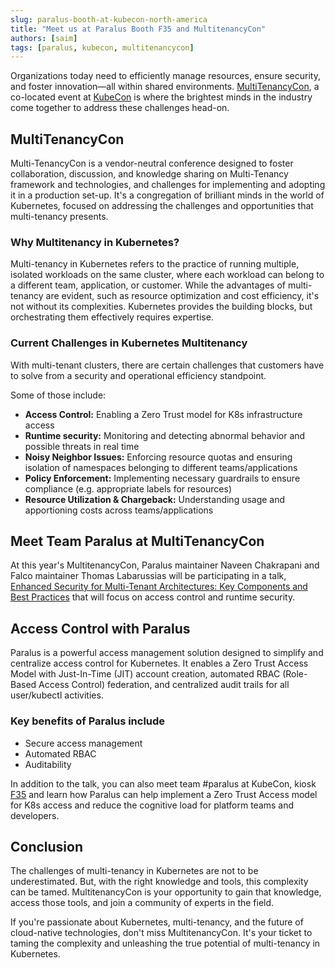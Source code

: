 ```yaml
---
slug: paralus-booth-at-kubecon-north-america
title: "Meet us at Paralus Booth F35 and MultitenancyCon"
authors: [saim]
tags: [paralus, kubecon, multitenancycon]
---
```


Organizations today need to efficiently manage resources, ensure security, and foster innovation—all within shared environments. [MultiTenancyCon](https://events.linuxfoundation.org/kubecon-cloudnativecon-north-america/co-located-events/multi-tenancycon/), a co-located event at [KubeCon](https://events.linuxfoundation.org/kubecon-cloudnativecon-north-america/) is where the brightest minds in the industry come together to address these challenges head-on.

<!--truncate -->

## MultiTenancyCon

Multi-TenancyCon is a vendor-neutral conference designed to foster collaboration, discussion, and knowledge sharing on Multi-Tenancy framework and technologies, and challenges for implementing and adopting it in a production set-up. It's a congregation of brilliant minds in the world of Kubernetes, focused on addressing the challenges and opportunities that multi-tenancy presents. 

### Why Multitenancy in Kubernetes?

Multi-tenancy in Kubernetes refers to the practice of running multiple, isolated workloads on the same cluster, where each workload can belong to a different team, application, or customer. While the advantages of multi-tenancy are evident, such as resource optimization and cost efficiency, it's not without its complexities. Kubernetes provides the building blocks, but orchestrating them effectively requires expertise.

### Current Challenges in Kubernetes Multitenancy 

With multi-tenant clusters, there are certain challenges that customers have to solve from a security and operational efficiency standpoint.

Some of those include:
- **Access Control:** Enabling a Zero Trust model for K8s infrastructure access
- **Runtime security:** Monitoring and detecting abnormal behavior and possible threats in real time
- **Noisy Neighbor Issues:** Enforcing resource quotas and ensuring isolation of namespaces belonging to different teams/applications
- **Policy Enforcement:** Implementing necessary guardrails to ensure compliance (e.g. appropriate labels for resources)
- **Resource Utilization & Chargeback:** Understanding usage and apportioning costs across teams/applications

## Meet Team Paralus at MultiTenancyCon

At this year's MultitenancyCon, Paralus maintainer Naveen Chakrapani and Falco maintainer Thomas Labarussias will be participating in a talk, [Enhanced Security for Multi-Tenant Architectures: Key Components and Best Practices](https://colocatedeventsna2023.sched.com/event/1Rj6V/enhanced-security-for-multi-tenant-architectures-key-components-and-best-practices-naveen-chakrapani-rafay-systems-thomas-labarussias-sysdig) that will focus on access control and runtime security. 

## Access Control with Paralus

Paralus is a powerful access management solution designed to simplify and centralize access control for Kubernetes. It enables a Zero Trust Access Model with Just-In-Time (JIT) account creation, automated RBAC (Role-Based Access Control) federation, and centralized audit trails for all user/kubectl activities.

### Key benefits of Paralus include

- Secure access management
- Automated RBAC
- Auditability

In addition to the talk, you can also meet team #paralus at KubeCon, kiosk [F35](https://events.linuxfoundation.org/kubecon-cloudnativecon-north-america/program/project-engagement/#kiosk-information) and learn how Paralus can help implement a Zero Trust Access model for K8s access and reduce the cognitive load for platform teams and developers.

## Conclusion

The challenges of multi-tenancy in Kubernetes are not to be underestimated. But, with the right knowledge and tools, this complexity can be tamed. MultitenancyCon is your opportunity to gain that knowledge, access those tools, and join a community of experts in the field.

If you're passionate about Kubernetes, multi-tenancy, and the future of cloud-native technologies, don't miss MultitenancyCon. It's your ticket to taming the complexity and unleashing the true potential of multi-tenancy in Kubernetes.
